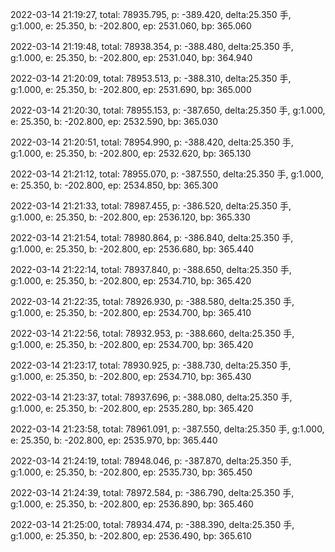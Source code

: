 2022-03-14 21:19:27, total: 78935.795, p: -389.420, delta:25.350 手, g:1.000, e: 25.350, b: -202.800, ep: 2531.060, bp: 365.060

2022-03-14 21:19:48, total: 78938.354, p: -388.480, delta:25.350 手, g:1.000, e: 25.350, b: -202.800, ep: 2531.040, bp: 364.940

2022-03-14 21:20:09, total: 78953.513, p: -388.310, delta:25.350 手, g:1.000, e: 25.350, b: -202.800, ep: 2531.690, bp: 365.000

2022-03-14 21:20:30, total: 78955.153, p: -387.650, delta:25.350 手, g:1.000, e: 25.350, b: -202.800, ep: 2532.590, bp: 365.030

2022-03-14 21:20:51, total: 78954.990, p: -388.420, delta:25.350 手, g:1.000, e: 25.350, b: -202.800, ep: 2532.620, bp: 365.130

2022-03-14 21:21:12, total: 78955.070, p: -387.550, delta:25.350 手, g:1.000, e: 25.350, b: -202.800, ep: 2534.850, bp: 365.300

2022-03-14 21:21:33, total: 78987.455, p: -386.520, delta:25.350 手, g:1.000, e: 25.350, b: -202.800, ep: 2536.120, bp: 365.330

2022-03-14 21:21:54, total: 78980.864, p: -386.840, delta:25.350 手, g:1.000, e: 25.350, b: -202.800, ep: 2536.680, bp: 365.440

2022-03-14 21:22:14, total: 78937.840, p: -388.650, delta:25.350 手, g:1.000, e: 25.350, b: -202.800, ep: 2534.710, bp: 365.420

2022-03-14 21:22:35, total: 78926.930, p: -388.580, delta:25.350 手, g:1.000, e: 25.350, b: -202.800, ep: 2534.700, bp: 365.410

2022-03-14 21:22:56, total: 78932.953, p: -388.660, delta:25.350 手, g:1.000, e: 25.350, b: -202.800, ep: 2534.700, bp: 365.420

2022-03-14 21:23:17, total: 78930.925, p: -388.730, delta:25.350 手, g:1.000, e: 25.350, b: -202.800, ep: 2534.710, bp: 365.430

2022-03-14 21:23:37, total: 78937.696, p: -388.080, delta:25.350 手, g:1.000, e: 25.350, b: -202.800, ep: 2535.280, bp: 365.420

2022-03-14 21:23:58, total: 78961.091, p: -387.550, delta:25.350 手, g:1.000, e: 25.350, b: -202.800, ep: 2535.970, bp: 365.440

2022-03-14 21:24:19, total: 78948.046, p: -387.870, delta:25.350 手, g:1.000, e: 25.350, b: -202.800, ep: 2535.730, bp: 365.450

2022-03-14 21:24:39, total: 78972.584, p: -386.790, delta:25.350 手, g:1.000, e: 25.350, b: -202.800, ep: 2536.890, bp: 365.460

2022-03-14 21:25:00, total: 78934.474, p: -388.390, delta:25.350 手, g:1.000, e: 25.350, b: -202.800, ep: 2536.490, bp: 365.610